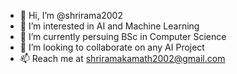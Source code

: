 - 👋 Hi, I’m @shrirama2002
- 👀 I’m interested in AI and Machine Learning
- 🌱 I’m currently persuing BSc in Computer Science
- 💞️ I’m looking to collaborate on any AI Project
- 📫 Reach me at shriramakamath2002@gmail.com

<!---
shrirama2002/shrirama2002 is a ✨ special ✨ repository because its `README.md` (this file) appears on your GitHub profile.
You can click the Preview link to take a look at your changes.
--->
